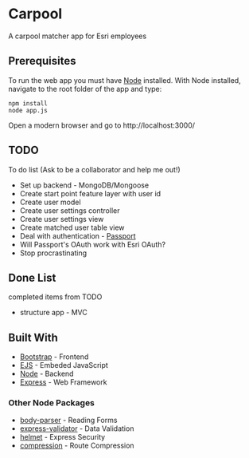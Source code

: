 # Carpool

A carpool matcher app for Esri employees

## Prerequisites

To run the web app you must have [Node](https://nodejs.org/en/) installed. With Node installed, navigate to the root folder of the app and type:

```
npm install
node app.js
```
Open a modern browser and go to http://localhost:3000/


## TODO
To do list (Ask to be a collaborator and help me out!)
* Set up backend - MongoDB/Mongoose
* Create start point feature layer with user id
* Create user model
* Create user settings controller
* Create user settings view
* Create matched user table view
* Deal with authentication - [Passport](http://www.passportjs.org/docs/)
* Will Passport's OAuth work with Esri OAuth?
* Stop procrastinating

## Done List
completed items from TODO
* structure app - MVC


## Built With
* [Bootstrap](https://getbootstrap.com/) - Frontend
* [EJS](https://ejs.co/) - Embeded JavaScript
* [Node](https://nodejs.org/en/) - Backend
* [Express](https://expressjs.com/) - Web Framework

### Other Node Packages
* [body-parser](https://www.npmjs.com/package/body-parser) - Reading Forms
* [express-validator](https://express-validator.github.io/docs/) - Data Validation
* [helmet](https://helmetjs.github.io/) - Express Security
* [compression](https://www.npmjs.com/package/compression) - Route Compression
